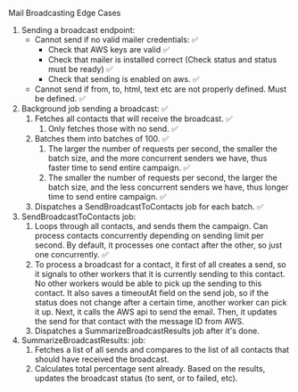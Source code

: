Mail Broadcasting Edge Cases

1. Sending a broadcast endpoint:
    - Cannot send if no valid mailer credentials: ✅
        - Check that AWS keys are valid ✅
        - Check that mailer is installed correct (Check status and status must be ready) ✅
        - Check that sending is enabled on aws. ✅
    - Cannot send if from, to, html, text etc are not properly defined. Must be defined. ✅
2. Background job sending a broadcast: ✅
    1. Fetches all contacts that will receive the broadcast. ✅
        1. Only fetches those with no send. ✅
    2. Batches them into batches of 100. ✅
        1. The larger the number of requests per second, the smaller the batch size, and the more concurrent senders we have, thus faster time to send entire campaign. ✅
        2. The smaller the number of requests per second, the larger the batch size, and the less concurrent senders we have, thus longer time to send entire campaign. ✅
    3. Dispatches a SendBroadcastToContacts job for each batch. ✅
3. SendBroadcastToContacts job:
    1. Loops through all contacts, and sends them the campaign. Can process contacts concurrently depending on sending limit per second. By default, it processes one contact after the other, so just one concurrently. ✅
    2. To process a broadcast for a contact, it first of all creates a send, so it signals to other workers that it is currently sending to this contact. No other workers would be able to pick up the sending to this contact. It also saves a timeoutAt field on the send job, so if the status does not change after a certain time, another worker can pick it up. Next, it calls the AWS api to send the email. Then, it updates the send for that contact with the message ID from AWS.
    3. Dispatches a SummarizeBroadcastResults job after it's done.
4. SummarizeBroadcastResults: job:
    1. Fetches a list of all sends and compares to the list of all contacts that should have received the broadcast.
    2. Calculates total percentage sent already. Based on the results, updates the broadcast status (to sent, or to failed, etc).

